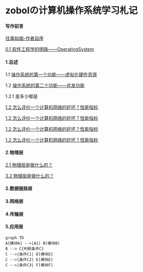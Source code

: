 # zobolの计算机操作系统学习札记

#### 写作前言
   [ 往事如烟-作者自序](./Doc/00AuthorForeword/01AuthorIntroduceWangShiRuYan.html)  

   [ 0.1 软件工程学的明珠——OperatingSystem](./Doc/00AuthorForeword/02PearlOfSoftwareEngineering.html)


#### 1.总述
 1.1 [操作系统的第一个功能——虚拟化硬件资源](./Doc/01Summary/0001TheFirstFeatureVirtualizesHardwareResources.html)  

 1.2 [操作系统的第二个功能——并发功能](./Doc/01Summary/0002TheSecondFunctionConcurrentFunction.html)  

 1.2.1 是多少都是

   [1.2 怎么评价一个计算机网络的好坏？性能指标](./Doc/01Summary/0002TheSecondFunctionConcurrentFunction.html)

   [1.2 怎么评价一个计算机网络的好坏？性能指标](./Doc/01Summary/0002TheSecondFunctionConcurrentFunction.html)

   [1.2 怎么评价一个计算机网络的好坏？性能指标](./Doc/01Summary/0002TheSecondFunctionConcurrentFunction.html)

   [1.2 怎么评价一个计算机网络的好坏？性能指标](./Doc/01Summary/0002TheSecondFunctionConcurrentFunction.html)

#### 2.物理层

   [2.1 物理层是做什么的？](b.html)

   [3.2 物理层是做什么的？](b.html)

#### 2.数据链路层
#### 3.网络层
#### 4.传输层
#### 5.应用层

```mermaid
graph TD
A[模块A] -->|A1| B(模块B)
B --> C{判断条件C}
C -->|条件C1| D[模块D]
C -->|条件C2| E[模块E]
C -->|条件C3| F[模块F]
```


